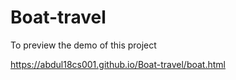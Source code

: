 # Boat-travel

To preview the demo of this project

https://abdul18cs001.github.io/Boat-travel/boat.html
